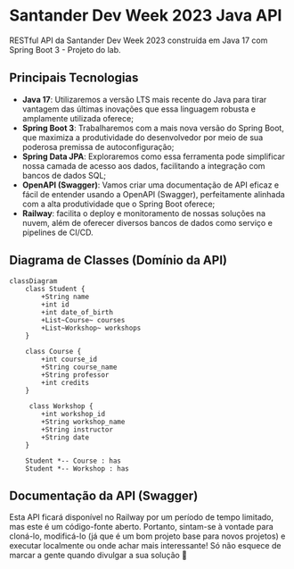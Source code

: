 # Santander Dev Week 2023 Java API

RESTful API da Santander Dev Week 2023 construída em Java 17 com Spring Boot 3 - Projeto do lab.

## Principais Tecnologias
 - **Java 17**: Utilizaremos a versão LTS mais recente do Java para tirar vantagem das últimas inovações que essa linguagem robusta e amplamente utilizada oferece;
 - **Spring Boot 3**: Trabalharemos com a mais nova versão do Spring Boot, que maximiza a produtividade do desenvolvedor por meio de sua poderosa premissa de autoconfiguração;
 - **Spring Data JPA**: Exploraremos como essa ferramenta pode simplificar nossa camada de acesso aos dados, facilitando a integração com bancos de dados SQL;
 - **OpenAPI (Swagger)**: Vamos criar uma documentação de API eficaz e fácil de entender usando a OpenAPI (Swagger), perfeitamente alinhada com a alta produtividade que o Spring Boot oferece;
 - **Railway**: facilita o deploy e monitoramento de nossas soluções na nuvem, além de oferecer diversos bancos de dados como serviço e pipelines de CI/CD.


## Diagrama de Classes (Domínio da API)

```mermaid
classDiagram
    class Student {
        +String name
        +int id
        +int date_of_birth
        +List~Course~ courses
        +List~Workshop~ workshops
    }

    class Course {
        +int course_id
        +String course_name
        +String professor
        +int credits
    }
    
     class Workshop {
        +int workshop_id
        +String workshop_name
        +String instructor
        +String date
    }

    Student *-- Course : has
    Student *-- Workshop : has
```

## Documentação da API (Swagger)

Esta API ficará disponível no Railway por um período de tempo limitado, mas este é um código-fonte aberto. Portanto, sintam-se à vontade para cloná-lo, modificá-lo (já que é um bom projeto base para novos projetos) e executar localmente ou onde achar mais interessante! Só não esquece de marcar a gente quando divulgar a sua solução 🥰

